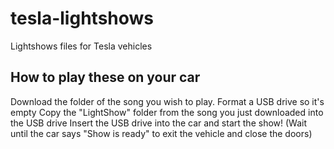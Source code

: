 # tesla-lightshows
Lightshows files for Tesla vehicles

## How to play these on your car
Download the folder of the song you wish to play.
Format a USB drive so it's empty
Copy the "LightShow" folder from the song you just downloaded into the USB drive
Insert the USB drive into the car and start the show!
(Wait until the car says "Show is ready" to exit the vehicle and close the doors)
